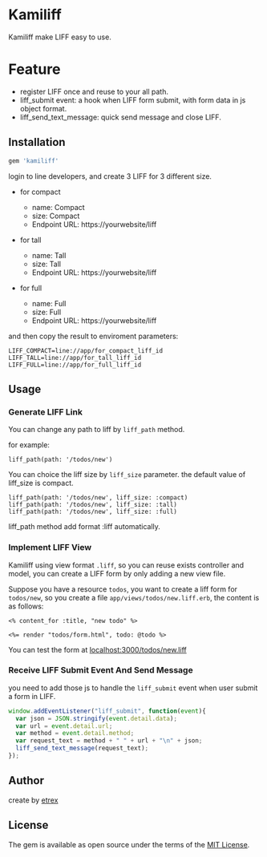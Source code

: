 # Kamiliff

Kamiliff make LIFF easy to use.

# Feature
- register LIFF once and reuse to your all path.
- liff_submit event: a hook when LIFF form submit, with form data in js object format.
- liff_send_text_message: quick send message and close LIFF.

## Installation

```ruby
gem 'kamiliff'
```

login to line developers, and create 3 LIFF for 3 different size.

- for compact
  - name: Compact
  - size: Compact
  - Endpoint URL: https://yourwebsite/liff

- for tall
  - name: Tall
  - size: Tall
  - Endpoint URL: https://yourwebsite/liff

- for full
  - name: Full
  - size: Full
  - Endpoint URL: https://yourwebsite/liff

and then copy the result to enviroment parameters:

```
LIFF_COMPACT=line://app/for_compact_liff_id
LIFF_TALL=line://app/for_tall_liff_id
LIFF_FULL=line://app/for_full_liff_id
```

## Usage

### Generate LIFF Link

You can change any path to liff by `liff_path` method.

for example:

```
liff_path(path: '/todos/new')
```

You can choice the liff size by `liff_size` parameter. the default value of liff_size is compact.

```
liff_path(path: '/todos/new', liff_size: :compact)
liff_path(path: '/todos/new', liff_size: :tall)
liff_path(path: '/todos/new', liff_size: :full)
```

liff_path method add format :liff automatically.

### Implement LIFF View

Kamiliff using view format `.liff`, so you can reuse exists controller and model, you can create a LIFF form by only adding a new view file.

Suppose you have a resource `todos`, you want to create a liff form for `todos/new`, so you create a file `app/views/todos/new.liff.erb`, the content is as follows:

```
<% content_for :title, "new todo" %>

<%= render "todos/form.html", todo: @todo %>
```

You can test the form at [localhost:3000/todos/new.liff](localhost:3000/todos/new.liff)

### Receive LIFF Submit Event And Send Message

you need to add those js to handle the `liff_submit` event when user submit a form in LIFF.

``` js
window.addEventListener("liff_submit", function(event){
  var json = JSON.stringify(event.detail.data);
  var url = event.detail.url;
  var method = event.detail.method;
  var request_text = method + " " + url + "\n" + json;
  liff_send_text_message(request_text);
});
```

## Author
create by [etrex](https://etrex.tw)

## License
The gem is available as open source under the terms of the [MIT License](https://opensource.org/licenses/MIT).

